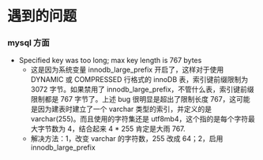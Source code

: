 # 遇到的问题

### mysql 方面

- Specified key was too long; max key length is 767 bytes
  - 这是因为系统变量 innodb_large_prefix 开启了，这样对于使用 DYNAMIC 或 COMPRESSED 行格式的 innoDB 表，索引键前缀限制为 3072 字节。如果禁用了 innodb_large_prefix，不管什么表，索引键前缀限制都是 767 字节了。上述 bug 很明显是超出了限制长度 767，这可能是因为建表时建立了一个 varchar 类型的索引，并定义的是 varchar(255)。而且使用的字符集还是 utf8mb4，这个指的是每个字符最大字节数为 4，结合起来 4 \* 255 肯定是大雨 767.
  - 解决方法：1，改变 varchar 的字符数，255 改成 64；2，启用 innodb_large_prefix
